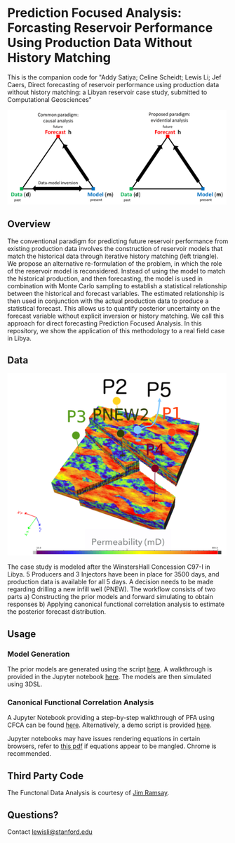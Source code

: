 
Prediction Focused Analysis: Forcasting Reservoir Performance Using Production Data Without History Matching
======================
This is the companion code for "Addy Satiya; Celine Scheidt; Lewis Li; Jef Caers, Direct forecasting of reservoir performance using production data without history matching: a Libyan reservoir case study, submitted to Computational Geosciences"

<img src="figures/Triangle.png" alt="Drawing" style="width: 500px;"/>

## Overview

The conventional paradigm for predicting future reservoir performance from existing production data involves the construction of reservoir models that match the historical data through iterative history matching (left triangle). We propose an alternative re-formulation of the problem, in which the role of the reservoir model is reconsidered. Instead of using the model to match the historical production, and then forecasting, the model is used in combination with Monte Carlo sampling to establish a statistical relationship between the historical and forecast variables. The estimated relationship is then used in conjunction with the actual production data to produce a statistical forecast. This allows us to quantify posterior uncertainty on the forecast variable without explicit inversion or history matching. We call this approach for direct forecasting Prediction Focused Analysis. In this repository, we show the application of this methodology to a real field case in Libya. 


## Data
<img src="figures/FieldOverview.png" alt="Drawing" style="width: 500px;"/>

The case study is modeled after the WinstersHall Concession C97-I in Libya. 5 Producers and 3 Injectors have been in place for 3500 days, and production data is available for all 5 days. A decision needs to be made regarding drilling a new infill well (PNEW). The workflow consists of two parts a) Constructing the prior models and forward simulating to obtain responses b) Applying canonical functional correlation analysis to estimate the posterior forecast distribution.

## Usage

### Model Generation
The prior models are generated using the script [here](src/modelGeneration/GeneratePriorModels.m). A walkthrough is provided in the Jupyter notebook [here](src/notebooks/PriorModelGeneration.ipynb). The models are then simulated using 3DSL.

### Canonical Functional Correlation Analysis
A Jupyter Notebook providing a step-by-step walkthrough of PFA using CFCA can be found [here](src/notebooks/PFA-CFCA%20Libyan%20Case.ipynb). Alternatively, a demo script is provided [here](src/demo/LibyanCaseDemo.m).

Jupyter notebooks may have issues rendering equations in certain browsers, refer to [this pdf](src/notebooks/PFACFCALibyanCase.pdf) if equations appear to be mangled. Chrome is recommended.

## Third Party Code
The Functonal Data Analysis is courtesy of [Jim Ramsay](http://www.psych.mcgill.ca/misc/fda/software.html "FDA Software").

## Questions? 
Contact <lewisli@stanford.edu>
